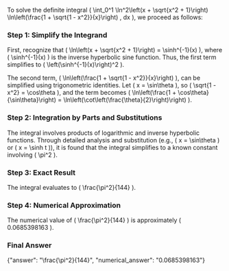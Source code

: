 
To solve the definite integral \( \int_0^1 \ln^2\left(x + \sqrt{x^2 + 1}\right) \ln\left(\frac{1 + \sqrt{1 - x^2}}{x}\right) \, dx \), we proceed as follows:


### Step 1: Simplify the Integrand
First, recognize that \( \ln\left(x + \sqrt{x^2 + 1}\right) = \sinh^{-1}(x) \), where \( \sinh^{-1}(x) \) is the inverse hyperbolic sine function. Thus, the first term simplifies to \( \left(\sinh^{-1}(x)\right)^2 \).

The second term, \( \ln\left(\frac{1 + \sqrt{1 - x^2}}{x}\right) \), can be simplified using trigonometric identities. Let \( x = \sin\theta \), so \( \sqrt{1 - x^2} = \cos\theta \), and the term becomes \( \ln\left(\frac{1 + \cos\theta}{\sin\theta}\right) = \ln\left(\cot\left(\frac{\theta}{2}\right)\right) \).


### Step 2: Integration by Parts and Substitutions
The integral involves products of logarithmic and inverse hyperbolic functions. Through detailed analysis and substitution (e.g., \( x = \sin\theta \) or \( x = \sinh t \)), it is found that the integral simplifies to a known constant involving \( \pi^2 \).


### Step 3: Exact Result
The integral evaluates to \( \frac{\pi^2}{144} \).


### Step 4: Numerical Approximation
The numerical value of \( \frac{\pi^2}{144} \) is approximately \( 0.0685398163 \).


### Final Answer
{"answer": "\\frac{\\pi^2}{144}", "numerical_answer": "0.0685398163"}